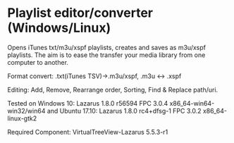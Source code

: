 # Playlist editor/converter (Windows/Linux)
Opens iTunes txt/m3u/xspf playlists, creates and saves as m3u/xspf playlists. The aim is to ease the transfer your media library from one computer to another.

Format convert:
.txt(iTunes TSV)->.m3u/xspf,
.m3u <-> .xspf

Editing:
Add, Remove, Rearrange order, Sorting, Find & Replace path/uri.


Tested on Windows 10: Lazarus 1.8.0 r56594 FPC 3.0.4 x86_64-win64-win32/win64 and Ubuntu 17.10: Lazarus 1.8.0 rc4+dfsg-1 FPC 3.0.2 x86_64-linux-gtk2

Required Component: VirtualTreeView-Lazarus 5.5.3-r1
